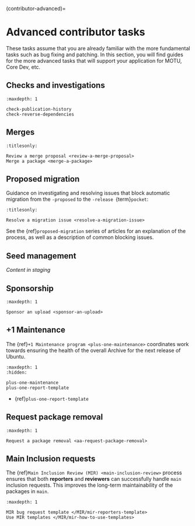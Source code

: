 (contributor-advanced)=
# Advanced contributor tasks

These tasks assume that you are already familiar with the more fundamental
tasks such as bug fixing and patching. In this section, you will find guides
for the more advanced tasks that will support your application for MOTU, Core
Dev, etc.


## Checks and investigations

```{toctree}
:maxdepth: 1

check-publication-history
check-reverse-dependencies
```


## Merges

```{toctree}
:titlesonly:

Review a merge proposal <review-a-merge-proposal>
Merge a package <merge-a-package>
```


## Proposed migration

Guidance on investigating and resolving issues that block automatic migration from the `-proposed` to the `-release `{term}`pocket`:

```{toctree}
:titlesonly:

Resolve a migration issue <resolve-a-migration-issue>
```

See the {ref}`proposed-migration` series of articles for an explanation of the process, as well as a description of common blocking issues.


## Seed management

*Content in staging*


## Sponsorship

```{toctree}
:maxdepth: 1

Sponsor an upload <sponsor-an-upload>
```


## +1 Maintenance

The {ref}`+1 Maintenance program <plus-one-maintenance>` coordinates work
towards ensuring the health of the overall Archive for the next release of
Ubuntu.

```{toctree}
:maxdepth: 1
:hidden:

plus-one-maintenance
plus-one-report-template
```

* {ref}`plus-one-report-template`


## Request package removal

```{toctree}
:maxdepth: 1

Request a package removal <aa-request-package-removal>
```


## Main Inclusion requests

The {ref}`Main Inclusion Review (MIR) <main-inclusion-review>` process ensures
that both **reporters** and **reviewers** can successfully handle `main`
inclusion requests. This improves the long-term maintainability of the packages 
in `main`.

```{toctree}
:maxdepth: 1

MIR bug request template </MIR/mir-reporters-template>
Use MIR templates </MIR/mir-how-to-use-templates>
```

